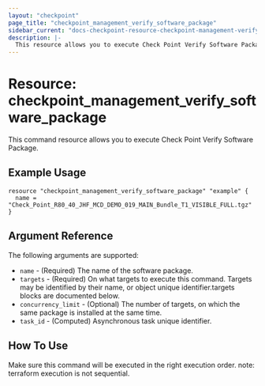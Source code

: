 ```yaml
---
layout: "checkpoint"
page_title: "checkpoint_management_verify_software_package"
sidebar_current: "docs-checkpoint-resource-checkpoint-management-verify-software-package"
description: |-
  This resource allows you to execute Check Point Verify Software Package.
---
```


# Resource: checkpoint_management_verify_software_package

This command resource allows you to execute Check Point Verify Software Package.

## Example Usage


```hcl
resource "checkpoint_management_verify_software_package" "example" {
  name = "Check_Point_R80_40_JHF_MCD_DEMO_019_MAIN_Bundle_T1_VISIBLE_FULL.tgz"
}
```

## Argument Reference

The following arguments are supported:

* `name` - (Required) The name of the software package. 
* `targets` - (Required) On what targets to execute this command. Targets may be identified by their name, or object unique identifier.targets blocks are documented below.
* `concurrency_limit` - (Optional) The number of targets, on which the same package is installed at the same time. 
* `task_id` - (Computed) Asynchronous task unique identifier. 

## How To Use
Make sure this command will be executed in the right execution order. 
note: terraform execution is not sequential.  

